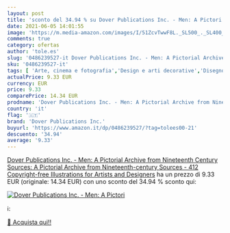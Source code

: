 ```yaml
---
layout: post
title: 'sconto del 34.94 % su Dover Publications Inc. - Men: A Pictori  '
date: 2021-06-05 14:01:55
image: 'https://m.media-amazon.com/images/I/51ZcvTwwF8L._SL500_._SL400_.jpg'
comments: true
category: ofertas
author: 'tole.es'
slug: '0486239527-it Dover Publications Inc. - Men: A Pictorial Archive from...'
sku: '0486239527-it'
tags: [ 'Arte, cinema e fotografia','Design e arti decorative','Disegno','Fai da te e arti decorative','Figura umana nellarte','Libri','Storia dellarte per temi e concetti','Storia dellarte, teoria e critica','Tempo libero','dover publications inc.', ]
actualPrice: 9.33 EUR
currency: EUR
price: 9.33
comparePrice: 14.34 EUR
prodname: 'Dover Publications Inc. - Men: A Pictorial Archive from Nineteenth Century Sources: A Pictorial Archive from Nineteenth-century Sources - 412 Copyright-free Illustrations for Artists and Designers'
country: 'it'
flag: '🇮🇹'
brand: 'Dover Publications Inc.'
buyurl: 'https://www.amazon.it/dp/0486239527/?tag=tolees00-21'
descuento: '34.94'
average: '9.33'
---
```


[Dover Publications Inc. - Men: A Pictorial Archive from Nineteenth Century Sources: A Pictorial Archive from Nineteenth-century Sources - 412 Copyright-free Illustrations for Artists and Designers](https://www.amazon.it/dp/0486239527/?tag=tolees00-21) ha un prezzo di 9.33 EUR (originale: 14.34 EUR) con uno sconto del 34.94 % sconto qui:

[![Dover Publications Inc. - Men: A Pictori](https://m.media-amazon.com/images/I/51ZcvTwwF8L._SL500_._SL400_.jpg)](https://www.amazon.it/dp/0486239527/?tag=tolees00-21)

ℹ️:


[🛒 Acquista qui!!](https://www.amazon.it/dp/0486239527/?tag=tolees00-21)
